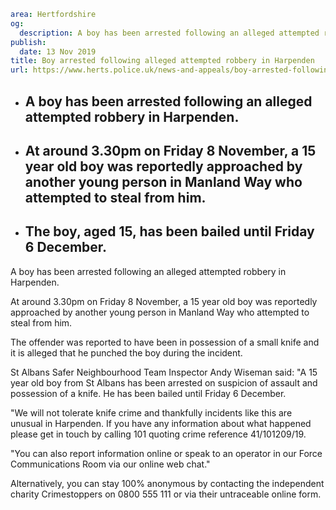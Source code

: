 ```yaml
area: Hertfordshire
og:
  description: A boy has been arrested following an alleged attempted robbery in Harpenden.
publish:
  date: 13 Nov 2019
title: Boy arrested following alleged attempted robbery in Harpenden
url: https://www.herts.police.uk/news-and-appeals/boy-arrested-following-alleged-attempted-robbery-in-harpenden-1014f
```

* ## A boy has been arrested following an alleged attempted robbery in Harpenden.

 * ## At around 3.30pm on Friday 8 November, a 15 year old boy was reportedly approached by another young person in Manland Way who attempted to steal from him.

 * ## The boy, aged 15, has been bailed until Friday 6 December.

A boy has been arrested following an alleged attempted robbery in Harpenden.

At around 3.30pm on Friday 8 November, a 15 year old boy was reportedly approached by another young person in Manland Way who attempted to steal from him.

The offender was reported to have been in possession of a small knife and it is alleged that he punched the boy during the incident.

St Albans Safer Neighbourhood Team Inspector Andy Wiseman said: "A 15 year old boy from St Albans has been arrested on suspicion of assault and possession of a knife. He has been bailed until Friday 6 December.

"We will not tolerate knife crime and thankfully incidents like this are unusual in Harpenden. If you have any information about what happened please get in touch by calling 101 quoting crime reference 41/101209/19.

"You can also report information online or speak to an operator in our Force Communications Room via our online web chat."

Alternatively, you can stay 100% anonymous by contacting the independent charity Crimestoppers on 0800 555 111 or via their untraceable online form.
